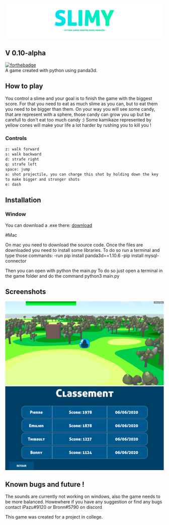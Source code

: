 ![banner](assets/slimy_title.png)
## V 0.10-alpha
[![forthebadge](https://forthebadge.com/images/badges/made-with-python.svg)](https://forthebadge.com)<br>
A game created with python using panda3d.

## How to play

You control a slime and your goal is to finish the game with the biggest score.
For that you need to eat  as much slime as you can, but to eat them you need to be bigger than them.
On your way you will see some candy, that are represent with a sphere, those candy can grow you up but be carefull to don't eat too much candy :)
Some kamikaze represented by yellow cones will make your life a lot harder by rushing you to kill you !

### Controls

	z: walk forward
	s: walk backward
	d: strafe right
	q: strafe left
	space: jump
	a: shot projectile, you can charge this shot by holding down the key to make bigger and stronger shots
	e: dash
	
## Installation

### Window

You can download a .exe there: [download](https://github.com/iPazu/Slimy/releases/download/0.1/Slimy-0.1.zip)

#Mac

On mac you need to download the source code.
Once the files are downloaded you need to install some libraries. 
To do so run a terminal and type those commands: 
-run pip install panda3d==1.10.6
-pip install mysql-connector

Then you can open with python the main.py
To do so just open a terminal in the game folder and do the command python3 main.py

## Screenshots
![the game running !](assets/slimy_screenshot.png)
![The ranking gui !](assets/ranking_screenshot.png)

## Known bugs and future !

The sounds are currently not working on windows, also the game needs to be more balanced.
Howewhere if you have any suggestion or find any bugs contact iPazu#9120 or Bronn#5790 on discord

This game was created for a project in college.
